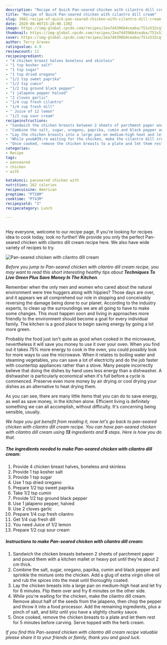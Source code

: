 ```yaml
---
description: "Recipe of Quick Pan-seared chicken with cilantro dill cream"
title: "Recipe of Quick Pan-seared chicken with cilantro dill cream"
slug: 3081-recipe-of-quick-pan-seared-chicken-with-cilantro-dill-cream
date: 2020-08-06T15:28:06.130Z
image: https://img-global.cpcdn.com/recipes/2ea7d4396b4ceaba/751x532cq70/pan-seared-chicken-with-cilantro-dill-cream-recipe-main-photo.jpg
thumbnail: https://img-global.cpcdn.com/recipes/2ea7d4396b4ceaba/751x532cq70/pan-seared-chicken-with-cilantro-dill-cream-recipe-main-photo.jpg
cover: https://img-global.cpcdn.com/recipes/2ea7d4396b4ceaba/751x532cq70/pan-seared-chicken-with-cilantro-dill-cream-recipe-main-photo.jpg
author: Terry Graves
ratingvalue: 4.9
reviewcount: 11
recipeingredient:
- "4 chicken breast halves boneless and skinless"
- "1 tsp kosher salt"
- "1 tsp sugar"
- "1 tsp dried oregano"
- "1/2 tsp sweet paprika"
- "1/2 tsp cumin"
- "1/2 tsp ground black pepper"
- "1 jalapeno pepper halved"
- "2 cloves garlic"
- "1/4 cup fresh cilantro"
- "1/4 cup fresh dill"
- " Juice of 12 lemon"
- "1/2 cup sour cream"
recipeinstructions:
- "Sandwich the chicken breasts between 2 sheets of parchment paper and pound them with a kitchen mallet or heavy pot until they&#39;re about 2 cm thick."
- "Combine the salt, sugar, oregano, paprika, cumin and black pepper and sprinkle the mixture onto the chicken. Add a glug of extra virgin olive oil and rub the spices into the meat until thoroughly coated."
- "Lay the chicken breasts into a large pan on medium-high heat and let fry for 6 minutes. Flip them over and fry 6 minutes on the other side."
- "While you&#39;re waiting for the chicken, make the cilantro dill cream. Remove about half of the seeds from the jalapeno, then chop the pepper and throw it into a food processor. Add the remaining ingredients, plus a pinch of salt, and blitz until you have a slightly chunky sauce."
- "Once cooked, remove the chicken breasts to a plate and let them rest for 5 minutes before carving. Serve topped with the herb cream."
categories:
- Recipe
tags:
- panseared
- chicken
- with

katakunci: panseared chicken with 
nutrition: 262 calories
recipecuisine: American
preptime: "PT28M"
cooktime: "PT43M"
recipeyield: "3"
recipecategory: Lunch

---
```

<br>
Hey everyone, welcome to our recipe page, If you're looking for recipes idea to cook today, look no further! We provide you only the perfect Pan-seared chicken with cilantro dill cream recipe here. We also have wide variety of recipes to try.
<br>


![Pan-seared chicken with cilantro dill cream](https://img-global.cpcdn.com/recipes/2ea7d4396b4ceaba/751x532cq70/pan-seared-chicken-with-cilantro-dill-cream-recipe-main-photo.jpg)

<i>Before you jump to Pan-seared chicken with cilantro dill cream recipe, you may want to read this short interesting healthy tips about 
<strong>Techniques To Live Green Plus Save Money In The Kitchen</strong>.</i>
</br>

Remember when the only men and women who cared about the natural environment were tree huggers along with hippies? Those days are over, and it appears we all comprehend our role in stopping and conceivably reversing the damage being done to our planet. According to the industry experts, to clean up the surroundings we are all going to have to make some changes. This must happen soon and living in approaches more friendly to the environment should become a goal for every individual family. The kitchen is a good place to begin saving energy by going a lot more green.

Probably the food just isn't quite as good when cooked in the microwave, nevertheless it will save you money to use it over your oven. When you find out it takes 75% more energy to cook in the oven, you could possibly look for more ways to use the microwave. When it relates to boiling water and steaming vegetables, you can save a lot of electricity and do the job faster with countertop appliances rather than a stove. Many people incorrectly believe that doing the dishes by hand uses less energy than a dishwasher. A dishwasher is particularly economical when it's full before a cycle is commenced. Preserve even more money by air drying or cool drying your dishes as an alternative to heat drying them.

As you can see, there are many little items that you can do to save energy, as well as save money, in the kitchen alone. Efficient living is definitely something we can all accomplish, without difficulty. It's concerning being sensible, usually.


<i>We hope you got benefit from reading it, now let's go back to pan-seared chicken with cilantro dill cream recipe. You can have pan-seared chicken with cilantro dill cream using <strong>13</strong> ingredients and <strong>5</strong> steps. Here is how you do that.
</i>

##### The ingredients needed to make Pan-seared chicken with cilantro dill cream:

1. Provide 4 chicken breast halves, boneless and skinless
1. Provide 1 tsp kosher salt
1. Provide 1 tsp sugar
1. Use 1 tsp dried oregano
1. Prepare 1/2 tsp sweet paprika
1. Take 1/2 tsp cumin
1. Provide 1/2 tsp ground black pepper
1. Use 1 jalapeno pepper, halved
1. Use 2 cloves garlic
1. Prepare 1/4 cup fresh cilantro
1. Get 1/4 cup fresh dill
1. You need  Juice of 1/2 lemon
1. Prepare 1/2 cup sour cream


##### Instructions to make Pan-seared chicken with cilantro dill cream:

1. Sandwich the chicken breasts between 2 sheets of parchment paper and pound them with a kitchen mallet or heavy pot until they&#39;re about 2 cm thick.
1. Combine the salt, sugar, oregano, paprika, cumin and black pepper and sprinkle the mixture onto the chicken. Add a glug of extra virgin olive oil and rub the spices into the meat until thoroughly coated.
1. Lay the chicken breasts into a large pan on medium-high heat and let fry for 6 minutes. Flip them over and fry 6 minutes on the other side.
1. While you&#39;re waiting for the chicken, make the cilantro dill cream. Remove about half of the seeds from the jalapeno, then chop the pepper and throw it into a food processor. Add the remaining ingredients, plus a pinch of salt, and blitz until you have a slightly chunky sauce.
1. Once cooked, remove the chicken breasts to a plate and let them rest for 5 minutes before carving. Serve topped with the herb cream.


<i>If you find this Pan-seared chicken with cilantro dill cream recipe valuable please share it to your friends or family, thank you and good luck.</i>

